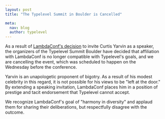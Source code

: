 ```yaml
---
layout: post
title: "The Typelevel Summit in Boulder is Cancelled"

meta:
  nav: blog
  author: typelevel
---
```


As a result of
[LambdaConf's decision](http://degoes.net/articles/lambdaconf-inclusion)
to invite Curtis Yarvin as a speaker, the organizers of the Typelevel
Summit Boulder have decided that affiliation with LambdaConf is no
longer compatible with Typelevel's goals, and we are cancelling the
event, which was scheduled to happen on the Wednesday before the
conference.

Yarvin is an unapologetic proponent of bigotry. As a result of his
modest celebrity in this regard, it is not possible for his views to
be "left at the door." By extending a speaking invitation, LambdaConf
places him in a position of prestige and tacit endorsement that
Typelevel cannot accept.

We recognize LambdaConf's goal of "harmony in diversity" and applaud
them for sharing their deliberations, but respectfully disagree with
the outcome.

